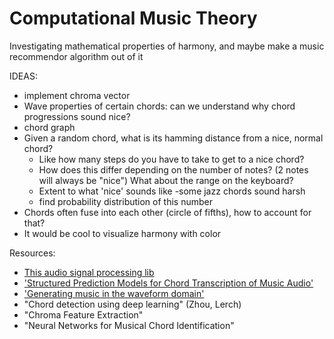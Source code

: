 # Computational Music Theory

Investigating mathematical properties of harmony, and maybe make a music recommendor algorithm out of it

IDEAS:
- implement chroma vector
- Wave properties of certain chords: can we understand why chord progressions sound nice?
- chord graph
- Given a random chord, what is its hamming distance from a nice, normal chord?
    - Like how many steps do you have to take to get to a nice chord?
    - How does this differ depending on the number of notes? (2 notes will always be "nice")  What about the range on the keyboard?
    - Extent to what 'nice' sounds like
        -some jazz chords sound harsh
    - find probability distribution of this number
- Chords often fuse into each other (circle of fifths), how to account for that?
- It would be cool to visualize harmony with color

Resources:
- [This audio signal processing lib](https://madmom.readthedocs.io/en/latest/introduction.html)
- ['Structured Prediction Models for Chord Transcription of Music Audio'](https://www.ee.columbia.edu/~dpwe/pubs/WellEJ09-chords.pdf)
- ['Generating music in the waveform domain'](https://benanne.github.io/2020/03/24/audio-generation.html)
- "Chord detection using deep learning" (Zhou, Lerch)
- "Chroma Feature Extraction" 
- "Neural Networks for Musical Chord Identification"